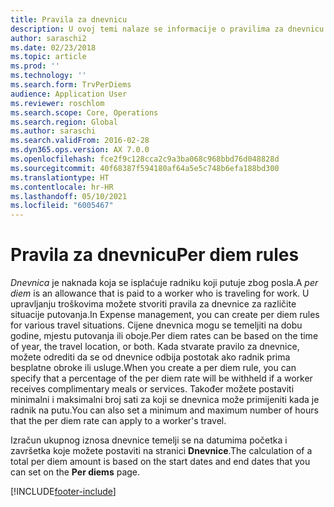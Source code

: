 ```yaml
---
title: Pravila za dnevnicu
description: U ovoj temi nalaze se informacije o pravilima za dnevnicu.
author: saraschi2
ms.date: 02/23/2018
ms.topic: article
ms.prod: ''
ms.technology: ''
ms.search.form: TrvPerDiems
audience: Application User
ms.reviewer: roschlom
ms.search.scope: Core, Operations
ms.search.region: Global
ms.author: saraschi
ms.search.validFrom: 2016-02-28
ms.dyn365.ops.version: AX 7.0.0
ms.openlocfilehash: fce2f9c128cca2c9a3ba068c968bbd76d048828d
ms.sourcegitcommit: 40f68387f594180af64a5e5c748b6efa188bd300
ms.translationtype: HT
ms.contentlocale: hr-HR
ms.lasthandoff: 05/10/2021
ms.locfileid: "6005467"
---
```

# <a name="per-diem-rules"></a><span data-ttu-id="88977-103">Pravila za dnevnicu</span><span class="sxs-lookup"><span data-stu-id="88977-103">Per diem rules</span></span>

<span data-ttu-id="88977-104">*Dnevnica* je naknada koja se isplaćuje radniku koji putuje zbog posla.</span><span class="sxs-lookup"><span data-stu-id="88977-104">A *per diem* is an allowance that is paid to a worker who is traveling for work.</span></span> <span data-ttu-id="88977-105">U upravljanju troškovima možete stvoriti pravila za dnevnice za različite situacije putovanja.</span><span class="sxs-lookup"><span data-stu-id="88977-105">In Expense management, you can create per diem rules for various travel situations.</span></span> <span data-ttu-id="88977-106">Cijene dnevnica mogu se temeljiti na dobu godine, mjestu putovanja ili oboje.</span><span class="sxs-lookup"><span data-stu-id="88977-106">Per diem rates can be based on the time of year, the travel location, or both.</span></span> <span data-ttu-id="88977-107">Kada stvarate pravilo za dnevnice, možete odrediti da se od dnevnice odbija postotak ako radnik prima besplatne obroke ili usluge.</span><span class="sxs-lookup"><span data-stu-id="88977-107">When you create a per diem rule, you can specify that a percentage of the per diem rate will be withheld if a worker receives complimentary meals or services.</span></span> <span data-ttu-id="88977-108">Također možete postaviti minimalni i maksimalni broj sati za koji se dnevnica može primijeniti kada je radnik na putu.</span><span class="sxs-lookup"><span data-stu-id="88977-108">You can also set a minimum and maximum number of hours that the per diem rate can apply to a worker's travel.</span></span>

<span data-ttu-id="88977-109">Izračun ukupnog iznosa dnevnice temelji se na datumima početka i završetka koje možete postaviti na stranici **Dnevnice**.</span><span class="sxs-lookup"><span data-stu-id="88977-109">The calculation of a total per diem amount is based on the start dates and end dates that you can set on the **Per diems** page.</span></span>


[!INCLUDE[footer-include](../includes/footer-banner.md)]